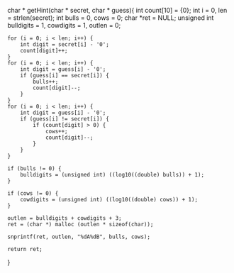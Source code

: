 
char * getHint(char * secret, char * guess){
    int count[10] = {0};
    int i = 0, len = strlen(secret);
    int bulls = 0, cows = 0;
    char *ret = NULL;
    unsigned int bulldigits = 1, cowdigits = 1, outlen = 0;

    for (i = 0; i < len; i++) {
        int digit = secret[i] - '0';
        count[digit]++;
    }
    for (i = 0; i < len; i++) {
        int digit = guess[i] - '0';
        if (guess[i] == secret[i]) {
            bulls++;
            count[digit]--;
        }
    }
    for (i = 0; i < len; i++) {
        int digit = guess[i] - '0';
        if (guess[i] != secret[i]) {
            if (count[digit] > 0) {
                cows++;
                count[digit]--;
            }
        }
    }

    if (bulls != 0) {
        bulldigits = (unsigned int) ((log10((double) bulls)) + 1);
    }
   
    if (cows != 0) {
        cowdigits = (unsigned int) ((log10((double) cows)) + 1);
    }
   
    outlen = bulldigits + cowdigits + 3;
    ret = (char *) malloc (outlen * sizeof(char));
   
    snprintf(ret, outlen, "%dA%dB", bulls, cows);
   
    return ret;
}

